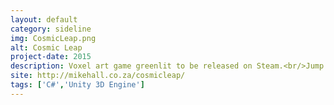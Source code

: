 ```yaml
---
layout: default
category: sideline
img: CosmicLeap.png
alt: Cosmic Leap
project-date: 2015
description: Voxel art game greenlit to be released on Steam.<br/>Jump from planet to planet, avoiding obstacles.
site: http://mikehall.co.za/cosmicleap/
tags: ['C#','Unity 3D Engine']
---
```

